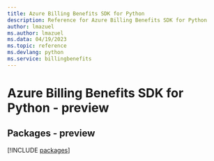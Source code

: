 ```yaml
---
title: Azure Billing Benefits SDK for Python
description: Reference for Azure Billing Benefits SDK for Python
author: lmazuel
ms.author: lmazuel
ms.data: 04/19/2023
ms.topic: reference
ms.devlang: python
ms.service: billingbenefits
---
```

# Azure Billing Benefits SDK for Python - preview
## Packages - preview
[!INCLUDE [packages](billing-benefits-index.md)]